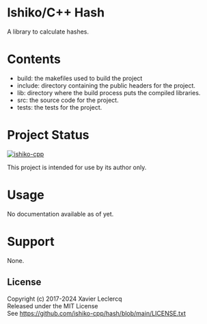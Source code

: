 # Ishiko/C++ Hash

A library to calculate hashes.

# Contents

- build: the makefiles used to build the project
- include: directory containing the public headers for the project.
- lib: directory where the build process puts the compiled libraries.
- src: the source code for the project.
- tests: the tests for the project.

# Project Status

[![ishiko-cpp](https://circleci.com/gh/ishiko-cpp/hash.svg?style=shield)](https://circleci.com/gh/ishiko-cpp/hash)

This project is intended for use by its author only.

# Usage

No documentation available as of yet.

# Support

None.

## License

Copyright (c) 2017-2024 Xavier Leclercq\
Released under the MIT License\
See https://github.com/ishiko-cpp/hash/blob/main/LICENSE.txt
